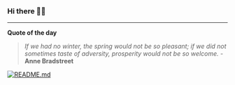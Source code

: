 ### Hi there 👋🏻


---

**Quote of the day**

> *If we had no winter, the spring would not be so pleasant; if we did not sometimes taste of adversity, prosperity would not be so welcome.* - **Anne Bradstreet** 

[![README.md](https://github.com/marcolovazzano/marcolovazzano/actions/workflows/readme.yml/badge.svg?branch=main)](https://github.com/marcolovazzano/marcolovazzano/actions/workflows/readme.yml)
